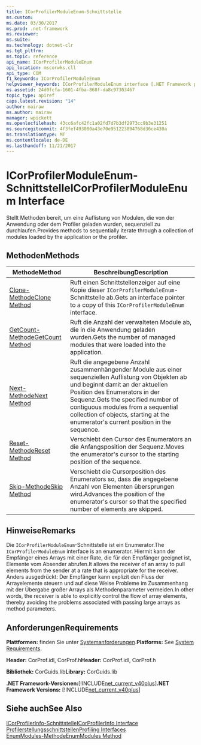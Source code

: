 ```yaml
---
title: ICorProfilerModuleEnum-Schnittstelle
ms.custom: 
ms.date: 03/30/2017
ms.prod: .net-framework
ms.reviewer: 
ms.suite: 
ms.technology: dotnet-clr
ms.tgt_pltfrm: 
ms.topic: reference
api_name: ICorProfilerModuleEnum
api_location: mscorwks.cll
api_type: COM
f1_keywords: ICorProfilerModuleEnum
helpviewer_keywords: ICorProfilerModuleEnum interface [.NET Framework profiling]
ms.assetid: 24d0fcfa-1601-4fba-868f-da8c97303467
topic_type: apiref
caps.latest.revision: "14"
author: mairaw
ms.author: mairaw
manager: wpickett
ms.openlocfilehash: 43cc6afc42fc1a02fd7d7b3df2973cc9b3e31251
ms.sourcegitcommit: 4f3fef493080a43e70e951223894768d36ce430a
ms.translationtype: MT
ms.contentlocale: de-DE
ms.lasthandoff: 11/21/2017
---
```

# <a name="icorprofilermoduleenum-interface"></a><span data-ttu-id="13f42-102">ICorProfilerModuleEnum-Schnittstelle</span><span class="sxs-lookup"><span data-stu-id="13f42-102">ICorProfilerModuleEnum Interface</span></span>
<span data-ttu-id="13f42-103">Stellt Methoden bereit, um eine Auflistung von Modulen, die von der Anwendung oder dem Profiler geladen wurden, sequenziell zu durchlaufen.</span><span class="sxs-lookup"><span data-stu-id="13f42-103">Provides methods to sequentially iterate through a collection of modules loaded by the application or the profiler.</span></span>  
  
## <a name="methods"></a><span data-ttu-id="13f42-104">Methoden</span><span class="sxs-lookup"><span data-stu-id="13f42-104">Methods</span></span>  
  
|<span data-ttu-id="13f42-105">Methode</span><span class="sxs-lookup"><span data-stu-id="13f42-105">Method</span></span>|<span data-ttu-id="13f42-106">Beschreibung</span><span class="sxs-lookup"><span data-stu-id="13f42-106">Description</span></span>|  
|------------|-----------------|  
|[<span data-ttu-id="13f42-107">Clone-Methode</span><span class="sxs-lookup"><span data-stu-id="13f42-107">Clone Method</span></span>](../../../../docs/framework/unmanaged-api/profiling/icorprofilermoduleenum-clone-method.md)|<span data-ttu-id="13f42-108">Ruft einen Schnittstellenzeiger auf eine Kopie dieser `ICorProfilerModuleEnum`-Schnittstelle ab.</span><span class="sxs-lookup"><span data-stu-id="13f42-108">Gets an interface pointer to a copy of this `ICorProfilerModuleEnum` interface.</span></span>|  
|[<span data-ttu-id="13f42-109">GetCount-Methode</span><span class="sxs-lookup"><span data-stu-id="13f42-109">GetCount Method</span></span>](../../../../docs/framework/unmanaged-api/profiling/icorprofilermoduleenum-getcount-method.md)|<span data-ttu-id="13f42-110">Ruft die Anzahl der verwalteten Module ab, die in die Anwendung geladen wurden.</span><span class="sxs-lookup"><span data-stu-id="13f42-110">Gets the number of managed modules that were loaded into the application.</span></span>|  
|[<span data-ttu-id="13f42-111">Next-Methode</span><span class="sxs-lookup"><span data-stu-id="13f42-111">Next Method</span></span>](../../../../docs/framework/unmanaged-api/profiling/icorprofilermoduleenum-next-method.md)|<span data-ttu-id="13f42-112">Ruft die angegebene Anzahl zusammenhängender Module aus einer sequenziellen Auflistung von Objekten ab und beginnt damit an der aktuellen Position des Enumerators in der Sequenz.</span><span class="sxs-lookup"><span data-stu-id="13f42-112">Gets the specified number of contiguous modules from a sequential collection of objects, starting at the enumerator's current position in the sequence.</span></span>|  
|[<span data-ttu-id="13f42-113">Reset-Methode</span><span class="sxs-lookup"><span data-stu-id="13f42-113">Reset Method</span></span>](../../../../docs/framework/unmanaged-api/profiling/icorprofilermoduleenum-reset-method.md)|<span data-ttu-id="13f42-114">Verschiebt den Cursor des Enumerators an die Anfangsposition der Sequenz.</span><span class="sxs-lookup"><span data-stu-id="13f42-114">Moves the enumerator's cursor to the starting position of the sequence.</span></span>|  
|[<span data-ttu-id="13f42-115">Skip-Methode</span><span class="sxs-lookup"><span data-stu-id="13f42-115">Skip Method</span></span>](../../../../docs/framework/unmanaged-api/profiling/icorprofilermoduleenum-skip-method.md)|<span data-ttu-id="13f42-116">Verschiebt die Cursorposition des Enumerators so, dass die angegebene Anzahl von Elementen übersprungen wird.</span><span class="sxs-lookup"><span data-stu-id="13f42-116">Advances the position of the enumerator's cursor so that the specified number of elements are skipped.</span></span>|  
  
## <a name="remarks"></a><span data-ttu-id="13f42-117">Hinweise</span><span class="sxs-lookup"><span data-stu-id="13f42-117">Remarks</span></span>  
 <span data-ttu-id="13f42-118">Die `ICorProfilerModuleEnum`-Schnittstelle ist ein Enumerator.</span><span class="sxs-lookup"><span data-stu-id="13f42-118">The `ICorProfilerModuleEnum` interface is an enumerator.</span></span> <span data-ttu-id="13f42-119">Hiermit kann der Empfänger eines Arrays mit einer Rate, die für den Empfänger geeignet ist, Elemente vom Absender abrufen.</span><span class="sxs-lookup"><span data-stu-id="13f42-119">It allows the receiver of an array to pull elements from the sender at a rate that is appropriate for the receiver.</span></span> <span data-ttu-id="13f42-120">Anders ausgedrückt: Der Empfänger kann explizit den Fluss der Arrayelemente steuern und auf diese Weise Probleme im Zusammenhang mit der Übergabe großer Arrays als Methodenparameter vermeiden.</span><span class="sxs-lookup"><span data-stu-id="13f42-120">In other words, the receiver is able to explicitly control the flow of array elements, thereby avoiding the problems associated with passing large arrays as method parameters.</span></span>  
  
## <a name="requirements"></a><span data-ttu-id="13f42-121">Anforderungen</span><span class="sxs-lookup"><span data-stu-id="13f42-121">Requirements</span></span>  
 <span data-ttu-id="13f42-122">**Plattformen:** finden Sie unter [Systemanforderungen](../../../../docs/framework/get-started/system-requirements.md).</span><span class="sxs-lookup"><span data-stu-id="13f42-122">**Platforms:** See [System Requirements](../../../../docs/framework/get-started/system-requirements.md).</span></span>  
  
 <span data-ttu-id="13f42-123">**Header:** CorProf.idl, CorProf.h</span><span class="sxs-lookup"><span data-stu-id="13f42-123">**Header:** CorProf.idl, CorProf.h</span></span>  
  
 <span data-ttu-id="13f42-124">**Bibliothek:** CorGuids.lib</span><span class="sxs-lookup"><span data-stu-id="13f42-124">**Library:** CorGuids.lib</span></span>  
  
 <span data-ttu-id="13f42-125">**.NET Framework-Versionen:**[!INCLUDE[net_current_v40plus](../../../../includes/net-current-v40plus-md.md)]</span><span class="sxs-lookup"><span data-stu-id="13f42-125">**.NET Framework Versions:** [!INCLUDE[net_current_v40plus](../../../../includes/net-current-v40plus-md.md)]</span></span>  
  
## <a name="see-also"></a><span data-ttu-id="13f42-126">Siehe auch</span><span class="sxs-lookup"><span data-stu-id="13f42-126">See Also</span></span>  
 [<span data-ttu-id="13f42-127">ICorProfilerInfo-Schnittstelle</span><span class="sxs-lookup"><span data-stu-id="13f42-127">ICorProfilerInfo Interface</span></span>](../../../../docs/framework/unmanaged-api/profiling/icorprofilerinfo-interface.md)  
 [<span data-ttu-id="13f42-128">Profilerstellungsschnittstellen</span><span class="sxs-lookup"><span data-stu-id="13f42-128">Profiling Interfaces</span></span>](../../../../docs/framework/unmanaged-api/profiling/profiling-interfaces.md)  
 [<span data-ttu-id="13f42-129">EnumModules-Methode</span><span class="sxs-lookup"><span data-stu-id="13f42-129">EnumModules Method</span></span>](../../../../docs/framework/unmanaged-api/profiling/icorprofilerinfo3-enummodules-method.md)
